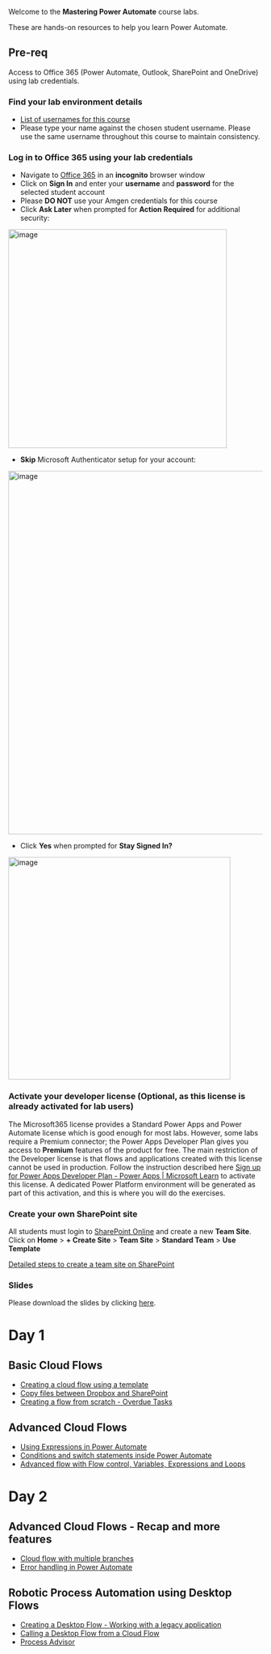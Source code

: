 
Welcome to the __Mastering Power Automate__ course labs.

These are hands-on resources to help you learn Power Automate.

## Pre-req

Access to Office 365 (Power Automate, Outlook, SharePoint and OneDrive) using lab credentials.

### Find your lab environment details
- [List of usernames for this course](https://edumscloud-my.sharepoint.com/:x:/g/personal/siddharthdwn_edumscloud_onmicrosoft_com/ETGAI96lJSJJvabhN1Ni6ioBrteRjWJ-TVz3JCqhLJ0MXg?e=uOBXt8)
- Please type your name against the chosen student username. Please use the same username throughout this course to maintain consistency.

### Log in to Office 365 using your lab credentials
- Navigate to [Office 365](https://www.office.com/) in an **incognito** browser window
- Click on **Sign In** and enter your **username** and **password** for the selected student account
- Please **DO NOT** use your Amgen credentials for this course
- Click **Ask Later** when prompted for **Action Required** for additional security:

<img width="433" alt="image" src="https://github.com/user-attachments/assets/68411ca6-1c3e-4129-a79d-cb876611fda7">

- **Skip** Microsoft Authenticator setup for your account:

<img width="719" alt="image" src="https://github.com/user-attachments/assets/a4890927-c64d-4cbf-85e3-16c2f1265e12">

- Click **Yes** when prompted for **Stay Signed In?**

<img width="440" alt="image" src="https://github.com/user-attachments/assets/4f7e72b4-bbd3-454d-97c9-18ee2fb0903a">




### Activate your developer license (Optional, as this license is already activated for lab users)
The Microsoft365 license provides a Standard Power Apps and Power Automate license which is good enough for most labs. However, some labs require a Premium connector; the Power Apps Developer Plan gives you access to __Premium__ features of the product for free. The main restriction of the Developer license is that flows and applications created with this license cannot be used in production.
Follow the instruction described here [Sign up for Power Apps Developer Plan - Power Apps | Microsoft Learn](https://learn.microsoft.com/en-us/power-platform/developer/plan) to activate this license.
A dedicated Power Platform environment will be generated as part of this activation, and this is where you will do the exercises.


### Create your own SharePoint site 

All students must login to [SharePoint Online](https://edumscloud.sharepoint.com/) and create a new __Team Site__.
Click on __Home__ > __+ Create Site__ > __Team Site__ > __Standard Team__ > __Use Template__

[Detailed steps to create a team site on SharePoint](https://support.microsoft.com/en-us/office/create-a-team-site-in-sharepoint-ef10c1e7-15f3-42a3-98aa-b5972711777d)


### Slides
Please download the slides by clicking [here](https://edumscloud-my.sharepoint.com/:f:/g/personal/siddharthdwn_edumscloud_onmicrosoft_com/Ek93qf0hddVAhs5HgB90czkBxqzJG7Aztzx43ZUPfxwgLQ?e=3ZCqah).


# Day 1

## Basic Cloud Flows

- [Creating a cloud flow using a template](labs/cloudflows/basic/templateflow/README.md)
- [Copy files between Dropbox and SharePoint](labs/cloudflows/basic/copyflow/README.md)
- [Creating a flow from scratch - Overdue Tasks](labs/cloudflows/basic/flowfromscratch/README.md)

## Advanced Cloud Flows
- [Using Expressions in Power Automate](labs/cloudflows/advanced/expressions/README.md)
- [Conditions and switch statements inside Power Automate](labs/cloudflows/advanced/controlflow/README.md)
- [Advanced flow with Flow control, Variables, Expressions and Loops](labs/cloudflows/advanced/advflow/README.md)

# Day 2

## Advanced Cloud Flows - Recap and more features
- [Cloud flow with multiple branches](labs/cloudflows/advanced/branches/README.md)
- [Error handling in Power Automate](labs/cloudflows/advanced/errorhandling/README.md)

## Robotic Process Automation using Desktop Flows
- [Creating a Desktop Flow - Working with a legacy application](labs/rpa/desktopflow/README.md)
- [Calling a Desktop Flow from a Cloud Flow](labs/rpa/integration/README.md)
- [Process Advisor](labs/rpa/processadvisor/README.md)
